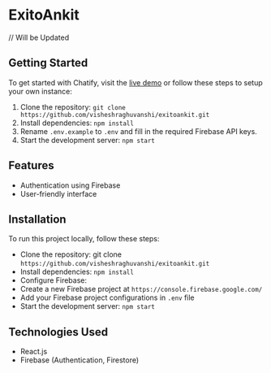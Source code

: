 # ExitoAnkit

// Will be Updated

## Getting Started

To get started with Chatify, visit the [live demo](https://example.com/) or follow these steps to setup your own instance:

1. Clone the repository: `git clone https://github.com/visheshraghuvanshi/exitoankit.git`
2. Install dependencies: `npm install`
3. Rename `.env.example` to `.env` and fill in the required Firebase API keys.
4. Start the development server: `npm start`

## Features

- Authentication using Firebase
- User-friendly interface

## Installation

To run this project locally, follow these steps:

- Clone the repository: git clone `https://github.com/visheshraghuvanshi/exitoankit.git`
- Install dependencies: `npm install`
- Configure Firebase:
- Create a new Firebase project at `https://console.firebase.google.com/`
- Add your Firebase project configurations in `.env` file
- Start the development server: `npm start`

## Technologies Used

- React.js
- Firebase (Authentication, Firestore)